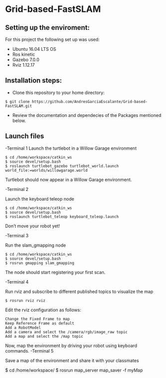 # Grid-based-FastSLAM

## Setting up the enviroment:
For this project the following set up was used:
- Ubuntu 16.04 LTS OS
- Ros kinetic
- Gazebo 7.0.0
- Rviz 1.12.17

## Installation steps:
- Clone this repository to your home directory:
```
$ git clone https://github.com/AndresGarciaEscalante/Grid-based-FastSLAM.git
```
- Review the documentation and dependecies of the Packages mentioned below.

## Launch files
-Terminal 1
Launch the turtlebot in a Willow Garage environment
```
$ cd /home/workspace/catkin_ws
$ source devel/setup.bash
$ roslaunch turtlebot_gazebo turtlebot_world.launch world_file:=worlds/willowgarage.world 
```
Turtlebot should now appear in a Willow Garage environment.

-Terminal 2

Launch the keyboard teleop node
```
$ cd /home/workspace/catkin_ws
$ source devel/setup.bash
$ roslaunch turtlebot_teleop keyboard_teleop.launch
```
Don’t move your robot yet!

-Terminal 3

Run the slam_gmapping node
```
$ cd /home/workspace/catkin_ws
$ source devel/setup.bash
$ rosrun gmapping slam_gmapping
```
The node should start registering your first scan.

-Terminal 4

Run rviz and subscribe to different published topics to visualize the map
```
$ rosrun rviz rviz
```
Edit the rviz configuration as follows:

    Change the Fixed Frame to map
    Keep Reference Frame as default
    Add a RobotModel
    Add a camera and select the /camera/rgb/image_raw topic
    Add a map and select the /map topic

Now, map the environment by driving your robot using keyboard commands.
-Terminal 5

Save a map of the environment and share it with your classmates

$ cd /home/workspace/
$ rosrun map_server map_saver -f myMap
